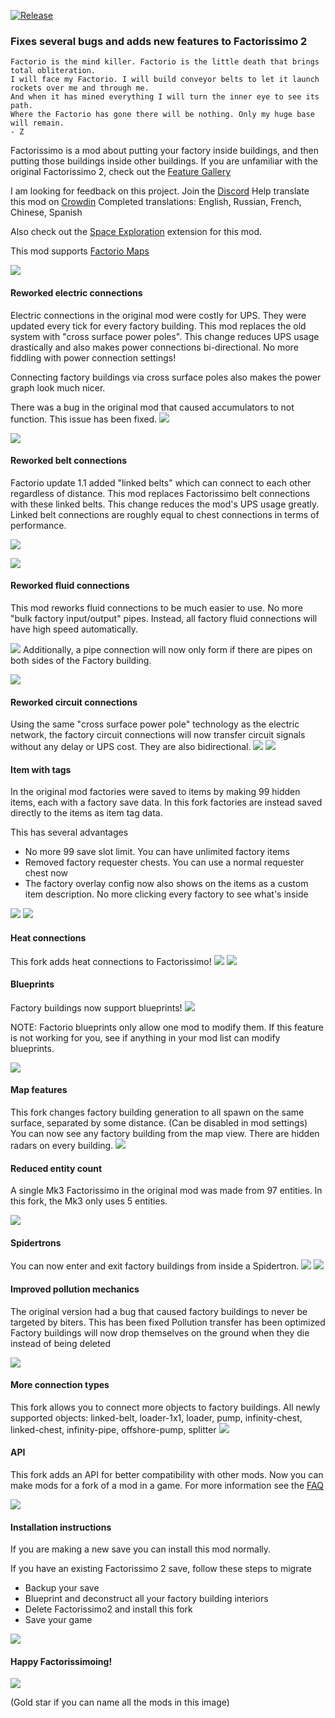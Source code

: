 [![Release](https://github.com/fgardt/factorio-mod-template/actions/workflows/release.yml/badge.svg?branch=main)](https://github.com/fgardt/factorio-mod-template/actions/workflows/release.yml)
<!--                           ^======[REPLACE THIS]======^                                                                          ^======[REPLACE THIS]======^  -->

### Fixes several bugs and adds new features to Factorissimo 2

    Factorio is the mind killer. Factorio is the little death that brings total obliteration.
    I will face my Factorio. I will build conveyor belts to let it launch rockets over me and through me.
    And when it has mined everything I will turn the inner eye to see its path.
    Where the Factorio has gone there will be nothing. Only my huge base will remain.
    - Z

Factorissimo is a mod about putting your factory inside buildings, and then putting those buildings inside other buildings.
If you are unfamiliar with the original Factorissimo 2, check out the [Feature Gallery](https://imgur.com/a/eshO8)

I am looking for feedback on this project. Join the [Discord](https://discord.gg/SAUq8hcZkq)
Help translate this mod on [Crowdin](https://crowdin.com/project/factorissimo)
Completed translations: English, Russian, French, Chinese, Spanish

Also check out the [Space Exploration](https://mods.factorio.com/mod/space-factorissimo-updated) extension for this mod.

This mod supports [Factorio Maps](https://youtu.be/zDkEtZGG0IQ)

![](https://mods-data.factorio.com/assets/4b89c9d3e7ae1cbb8457f0ae75444976ee64570f.png)
#### Reworked electric connections

Electric connections in the original mod were costly for UPS. They were updated every tick for every factory building.
This mod replaces the old system with "cross surface power poles".
This change reduces UPS usage drastically and also makes power connections bi-directional. No more fiddling with power connection settings!

Connecting factory buildings via cross surface poles also makes the power graph look much nicer.

There was a bug in the original mod that caused accumulators to not function. This issue has been fixed.
![](https://assets-mod.factorio.com/assets/09891726af940e41c39957f607ab072004988d1a.png)

![](https://mods-data.factorio.com/assets/4b89c9d3e7ae1cbb8457f0ae75444976ee64570f.png)
#### Reworked belt connections

Factorio update 1.1 added "linked belts" which can connect to each other regardless of distance.
This mod replaces Factorissimo belt connections with these linked belts. This change reduces the mod's UPS usage greatly.
Linked belt connections are roughly equal to chest connections in terms of performance.

![](https://assets-mod.factorio.com/assets/e6f468f778e6efefcb9ad3130ed73ebf3b70ba77.png)

![](https://mods-data.factorio.com/assets/4b89c9d3e7ae1cbb8457f0ae75444976ee64570f.png)
#### Reworked fluid connections

This mod reworks fluid connections to be much easier to use. No more "bulk factory input/output" pipes. Instead, all factory fluid connections will have high speed automatically.

![](https://assets-mod.factorio.com/assets/20c5cf177254c32c078313ff8db63f087a501c6a.png)
Additionally, a pipe connection will now only form if there are pipes on both sides of the Factory building.

![](https://mods-data.factorio.com/assets/4b89c9d3e7ae1cbb8457f0ae75444976ee64570f.png)
#### Reworked circuit connections

Using the same "cross surface power pole" technology as the electric network, the factory circuit connections will now transfer circuit signals without any delay or UPS cost. They are also bidirectional.
![](https://assets-mod.factorio.com/assets/1779eb8c9bef1dc3d0f6e5a2397e46ee66a0aa3c.png)
![](https://mods-data.factorio.com/assets/4b89c9d3e7ae1cbb8457f0ae75444976ee64570f.png)
#### Item with tags

In the original mod factories were saved to items by making 99 hidden items, each with a factory save data.
In this fork factories are instead saved directly to the items as item tag data.

This has several advantages
- No more 99 save slot limit. You can have unlimited factory items
- Removed factory requester chests. You can use a normal requester chest now
- The factory overlay config now also shows on the items as a custom item description. No more clicking every factory to see what's inside

![](https://assets-mod.factorio.com/assets/865bcb203e01f0d14f9dd6bdc804395903bb65eb.png)
![](https://mods-data.factorio.com/assets/4b89c9d3e7ae1cbb8457f0ae75444976ee64570f.png)
#### Heat connections

This fork adds heat connections to Factorissimo!
![](https://assets-mod.factorio.com/assets/cd1048268ef2e0ad53a97ccba3543ec8f2f0f8af.png)
![](https://mods-data.factorio.com/assets/4b89c9d3e7ae1cbb8457f0ae75444976ee64570f.png)
#### Blueprints

Factory buildings now support blueprints!
![](https://assets-mod.factorio.com/assets/576731baa0392a50702fd3247dc6a1ab674d88a9.png)

NOTE: Factorio blueprints only allow one mod to modify them. If this feature is not working for you, see if anything in your mod list can modify blueprints.

![](https://mods-data.factorio.com/assets/4b89c9d3e7ae1cbb8457f0ae75444976ee64570f.png)
#### Map features

This fork changes factory building generation to all spawn on the same surface, separated by some distance. (Can be disabled in mod settings)
You can now see any factory building from the map view. There are hidden radars on every building.
![](https://mods-data.factorio.com/assets/4b89c9d3e7ae1cbb8457f0ae75444976ee64570f.png)
#### Reduced entity count

A single Mk3 Factorissimo in the original mod was made from 97 entities. In this fork, the Mk3 only uses 5 entities.

![](https://mods-data.factorio.com/assets/4b89c9d3e7ae1cbb8457f0ae75444976ee64570f.png)
#### Spidertrons

You can now enter and exit factory buildings from inside a Spidertron.
![](https://assets-mod.factorio.com/assets/035c890100e2f95671c07aef4e612a645eb5bcf1.png)
![](https://mods-data.factorio.com/assets/4b89c9d3e7ae1cbb8457f0ae75444976ee64570f.png)
#### Improved pollution mechanics

The original version had a bug that caused factory buildings to never be targeted by biters. This has been fixed
Pollution transfer has been optimized
Factory buildings will now drop themselves on the ground when they die instead of being deleted

![](https://mods-data.factorio.com/assets/4b89c9d3e7ae1cbb8457f0ae75444976ee64570f.png)
#### More connection types

This fork allows you to connect more objects to factory buildings. All newly supported objects:
linked-belt, loader-1x1, loader, pump, infinity-chest, linked-chest, infinity-pipe, offshore-pump, splitter
![](https://mods-data.factorio.com/assets/4b89c9d3e7ae1cbb8457f0ae75444976ee64570f.png)
#### API

This fork adds an API for better compatibility with other mods. Now you can make mods for a fork of a mod in a game.
For more information see the [FAQ](https://mods.factorio.com/mod/factorissimo-2-notnotmelon/faq)

![](https://mods-data.factorio.com/assets/4b89c9d3e7ae1cbb8457f0ae75444976ee64570f.png)
#### Installation instructions

If you are making a new save you can install this mod normally.

If you have an existing Factorissimo 2 save, follow these steps to migrate
- Backup your save
- Blueprint and deconstruct all your factory building interiors
- Delete Factorissimo2 and install this fork
- Save your game

![](https://mods-data.factorio.com/assets/4b89c9d3e7ae1cbb8457f0ae75444976ee64570f.png)
#### Happy Factorissimoing!

![](https://i.redd.it/7mum2yx4lfv71.png)

(Gold star if you can name all the mods in this image)
